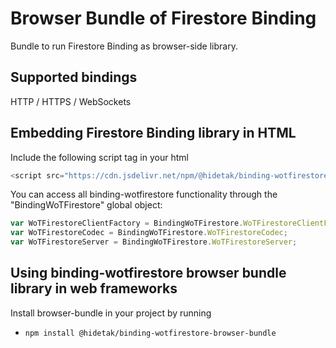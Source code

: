# Browser Bundle of Firestore Binding

Bundle to run Firestore Binding as browser-side library.

## Supported bindings 
HTTP / HTTPS / WebSockets

## Embedding Firestore Binding library in HTML 

Include the following script tag in your html

```js
<script src="https://cdn.jsdelivr.net/npm/@hidetak/binding-wotfirestore-browser-bundle@latest/dist/binding-wotfirestore-bundle.min.js"></script>
```

You can access all binding-wotfirestore functionality through the "BindingWoTFirestore" global object:

```js
var WoTFirestoreClientFactory = BindingWoTFirestore.WoTFirestoreClientFactory;
var WoTFirestoreCodec = BindingWoTFirestore.WoTFirestoreCodec;
var WoTFirestoreServer = BindingWoTFirestore.WoTFirestoreServer;
```

## Using binding-wotfirestore browser bundle library in web frameworks

Install browser-bundle in your project by running

* `npm install @hidetak/binding-wotfirestore-browser-bundle`
